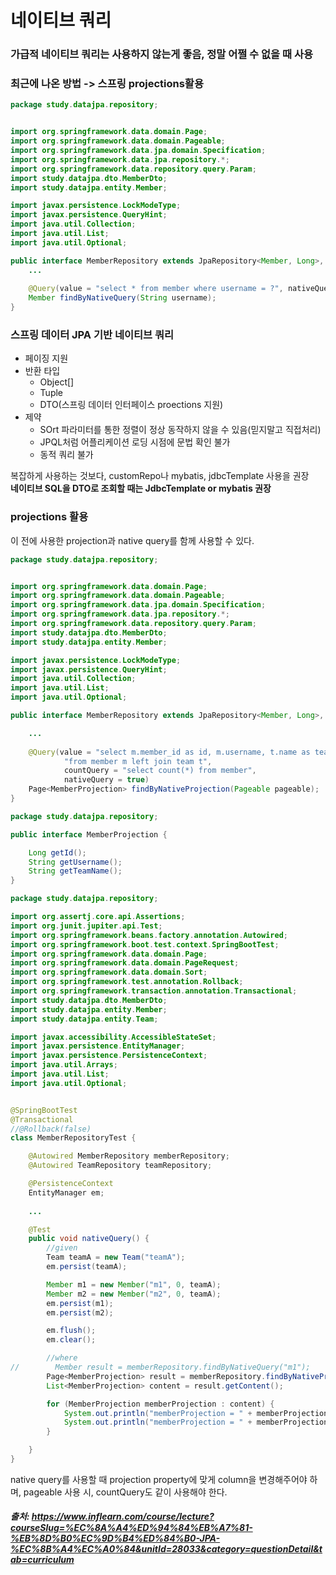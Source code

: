 # 네이티브 쿼리


### 가급적 네이티브 쿼리는 사용하지 않는게 좋음, 정말 어쩔 수 없을 때 사용
### 최근에 나온 방법 -> 스프링 projections활용

```java
package study.datajpa.repository;


import org.springframework.data.domain.Page;
import org.springframework.data.domain.Pageable;
import org.springframework.data.jpa.domain.Specification;
import org.springframework.data.jpa.repository.*;
import org.springframework.data.repository.query.Param;
import study.datajpa.dto.MemberDto;
import study.datajpa.entity.Member;

import javax.persistence.LockModeType;
import javax.persistence.QueryHint;
import java.util.Collection;
import java.util.List;
import java.util.Optional;

public interface MemberRepository extends JpaRepository<Member, Long>, MemberRepositoryCustom, JpaSpecificationExecutor<Member> {
    ...
    
    @Query(value = "select * from member where username = ?", nativeQuery = true)
    Member findByNativeQuery(String username);
}
```


### 스프링 데이터 JPA 기반 네이티브 쿼리
- 페이징 지원
- 반환 타입
   - Object[]
   - Tuple
   - DTO(스프링 데이터 인터페이스 proections 지원)
- 제약
  - SOrt 파라미터를 통한 정렬이 정상 동작하지 않을 수 있음(믿지말고 직접처리)
  - JPQL처럼 어플리케이션 로딩 시점에 문법 확인 불가
  - 동적 쿼리 불가
   

복잡하게 사용하는 것보다, customRepo나 mybatis, jdbcTemplate 사용을 권장     
**네이티브 SQL을 DTO로 조회할 때는 JdbcTemplate or mybatis 권장**     

### projections 활용

이 전에 사용한 projection과 native query를 함께 사용할 수 있다.
```java
package study.datajpa.repository;


import org.springframework.data.domain.Page;
import org.springframework.data.domain.Pageable;
import org.springframework.data.jpa.domain.Specification;
import org.springframework.data.jpa.repository.*;
import org.springframework.data.repository.query.Param;
import study.datajpa.dto.MemberDto;
import study.datajpa.entity.Member;

import javax.persistence.LockModeType;
import javax.persistence.QueryHint;
import java.util.Collection;
import java.util.List;
import java.util.Optional;

public interface MemberRepository extends JpaRepository<Member, Long>, MemberRepositoryCustom, JpaSpecificationExecutor<Member> {

    ...
    
    @Query(value = "select m.member_id as id, m.username, t.name as teamName " +
            "from member m left join team t",
            countQuery = "select count(*) from member",
            nativeQuery = true)
    Page<MemberProjection> findByNativeProjection(Pageable pageable);
}
```

```java
package study.datajpa.repository;

public interface MemberProjection {

    Long getId();
    String getUsername();
    String getTeamName();
}
```

```java
package study.datajpa.repository;

import org.assertj.core.api.Assertions;
import org.junit.jupiter.api.Test;
import org.springframework.beans.factory.annotation.Autowired;
import org.springframework.boot.test.context.SpringBootTest;
import org.springframework.data.domain.Page;
import org.springframework.data.domain.PageRequest;
import org.springframework.data.domain.Sort;
import org.springframework.test.annotation.Rollback;
import org.springframework.transaction.annotation.Transactional;
import study.datajpa.dto.MemberDto;
import study.datajpa.entity.Member;
import study.datajpa.entity.Team;

import javax.accessibility.AccessibleStateSet;
import javax.persistence.EntityManager;
import javax.persistence.PersistenceContext;
import java.util.Arrays;
import java.util.List;
import java.util.Optional;


@SpringBootTest
@Transactional
//@Rollback(false)
class MemberRepositoryTest {

    @Autowired MemberRepository memberRepository;
    @Autowired TeamRepository teamRepository;

    @PersistenceContext
    EntityManager em;
    
    ... 

    @Test
    public void nativeQuery() {
        //given
        Team teamA = new Team("teamA");
        em.persist(teamA);

        Member m1 = new Member("m1", 0, teamA);
        Member m2 = new Member("m2", 0, teamA);
        em.persist(m1);
        em.persist(m2);

        em.flush();
        em.clear();

        //where
//        Member result = memberRepository.findByNativeQuery("m1");
        Page<MemberProjection> result = memberRepository.findByNativeProjection(PageRequest.of(0, 10));
        List<MemberProjection> content = result.getContent();

        for (MemberProjection memberProjection : content) {
            System.out.println("memberProjection = " + memberProjection.getUsername());
            System.out.println("memberProjection = " + memberProjection.getTeamName());
        }

    }
}
```

native query를 사용할 때 projection property에 맞게 column을 변경해주어야 하며, pageable 사용 시, countQuery도 같이 사용해야 한다.    
   
##### 출처: https://www.inflearn.com/course/lecture?courseSlug=%EC%8A%A4%ED%94%84%EB%A7%81-%EB%8D%B0%EC%9D%B4%ED%84%B0-JPA-%EC%8B%A4%EC%A0%84&unitId=28033&category=questionDetail&tab=curriculum
